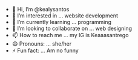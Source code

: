- 👋 Hi, I’m @kealysantos
- 👀 I’m interested in ... website development
- 🌱 I’m currently learning ... programming
- 💞️ I’m looking to collaborate on ... web designing
- 📫 How to reach me ... my IG is Keaaasantrego
- 😄 Pronouns: ... she/her
- ⚡ Fun fact: ... Am no funny

<!---
kealysantos/kealysantos is a ✨ special ✨ repository because its `README.md` (this file) appears on your GitHub profile.
You can click the Preview link to take a look at your changes.
--->
